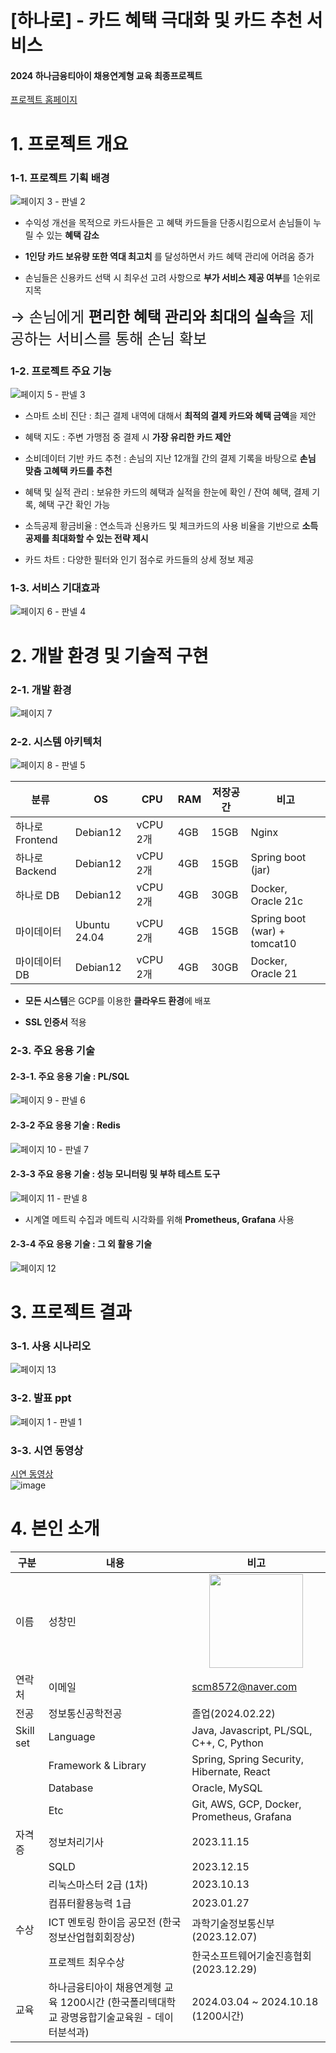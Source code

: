 # [하나로] - 카드 혜택 극대화 및 카드 추천 서비스

#### 2024 하나금융티아이 채용연계형 교육 최종프로젝트

[프로젝트 홈페이지](https://hana-ro.site)

# 1. 프로젝트 개요

### 1-1. 프로젝트 기획 배경
![페이지 3 - 판넬 2](https://github.com/user-attachments/assets/471005df-15e3-4777-b251-55069670504d)

- 수익성 개선을 목적으로 카드사들은 고 혜택 카드들을 단종시킴으로서 손님들이 누릴 수 있는 <strong>혜택 감소</strong>

- <strong>1인당 카드 보유량 또한 역대 최고치 </strong>를 달성하면서 카드 혜택 관리에 어려움 증가

- 손님들은 신용카드 선택 시 최우선 고려 사항으로 <strong>부가 서비스 제공 여부</strong>를 1순위로 지목

<span style="font-size: 24px;">&rarr; 손님에게 <strong>편리한 혜택 관리와 최대의 실속</strong>을 제공하는 서비스를 통해 손님 확보</span>

### 1-2. 프로젝트 주요 기능
![페이지 5 - 판넬 3](https://github.com/user-attachments/assets/9df03ece-ee75-4bed-ad7d-26b6a2dd2fb4)

- 스마트 소비 진단 : 최근 결제 내역에 대해서 <strong>최적의 결제 카드와 혜택 금액</strong>을 제안

- 혜택 지도 : 주변 가맹점 중 결제 시 <strong>가장 유리한 카드 제안</strong>

- 소비데이터 기반 카드 추천 : 손님의 지난 12개월 간의 결제 기록을 바탕으로 <strong>손님 맞춤 고혜택 카드를 추천</strong>

- 혜택 및 실적 관리 : 보유한 카드의 혜택과 실적을 한눈에 확인 / 잔여 혜택, 결제 기록, 혜택 구간 확인 가능

- 소득공제 황금비율 : 연소득과 신용카드 및 체크카드의 사용 비율을 기반으로 <strong>소득공제를 최대화할 수 있는 전략 제시</strong>

- 카드 차트 : 다양한 필터와 인기 점수로 카드들의 상세 정보 제공

### 1-3. 서비스 기대효과
![페이지 6 - 판넬 4](https://github.com/user-attachments/assets/c9e624ea-b802-4519-a041-cabb4204ce3f)

# 2. 개발 환경 및 기술적 구현

### 2-1. 개발 환경
![페이지 7](https://github.com/user-attachments/assets/d1799e70-9443-413b-95ea-b2e8241b96d5)

### 2-2. 시스템 아키텍처
![페이지 8 - 판넬 5](https://github.com/user-attachments/assets/b775a7c3-20e3-46de-8396-3b394e355fb6)

| 분류            | OS           | CPU      | RAM | 저장공간 | 비고                         |
| --------------- | ------------ | -------- | --- | -------- | ---------------------------- |
| 하나로 Frontend | Debian12     | vCPU 2개 | 4GB | 15GB     | Nginx                        |
| 하나로 Backend  | Debian12     | vCPU 2개 | 4GB | 15GB     | Spring boot (jar)            |
| 하나로 DB       | Debian12     | vCPU 2개 | 4GB | 30GB     | Docker, Oracle 21c           |
| 마이데이터      | Ubuntu 24.04 | vCPU 2개 | 4GB | 15GB     | Spring boot (war) + tomcat10 |
| 마이데이터 DB   | Debian12     | vCPU 2개 | 4GB | 30GB     | Docker, Oracle 21            |

- <strong>모든 시스템</strong>은 GCP를 이용한 <strong>클라우드 환경</strong>에 배포

- <strong> SSL 인증서</strong> 적용

### 2-3. 주요 응용 기술

#### 2-3-1. 주요 응용 기술 : PL/SQL
![페이지 9 - 판넬 6](https://github.com/user-attachments/assets/025d8eaa-e86e-4101-a4c9-58c7fbd11158)

#### 2-3-2 주요 응용 기술 : Redis
![페이지 10 - 판넬 7](https://github.com/user-attachments/assets/afbb32cd-6ccf-4aeb-8e56-1b1c4083fef3)

#### 2-3-3 주요 응용 기술 : 성능 모니터링 및 부하 테스트 도구
![페이지 11 - 판넬 8](https://github.com/user-attachments/assets/19456ff5-173f-4d0c-bdfc-8e864125b776)

- 시계열 메트릭 수집과 메트릭 시각화를 위해 <strong>Prometheus, Grafana</strong> 사용

#### 2-3-4 주요 응용 기술 : 그 외 활용 기술
![페이지 12](https://github.com/user-attachments/assets/4001edf4-7244-46a9-a4a5-c4c6415e88f2)

# 3. 프로젝트 결과

### 3-1. 사용 시나리오
![페이지 13](https://github.com/user-attachments/assets/3a1e3fdf-d585-460d-ad4c-eb791ba4a2ea)

### 3-2. 발표 ppt
![페이지 1 - 판넬 1](https://github.com/user-attachments/assets/b6935f49-ac45-4dd5-8de4-b2f56ba41c40)

### 3-3. 시연 동영상

<a href="https://">시연 동영상</a><br/>
![image](https://github.com/user-attachments/assets/0362a7c2-b69a-4a3d-b150-b6ed29a446fc)

# 4. 본인 소개

| 구분      | 내용                                                                                         | 비고                                       |
| --------- | -------------------------------------------------------------------------------------------- | ------------------------------------------ |
| 이름      | 성창민                                                                                       |   <img src="https://github.com/user-attachments/assets/f277dcc5-3ce2-4aca-a751-865dbc0d6bea" width="150px" style="display: block; margin: 0 auto;" >|
| 연락처    | 이메일                                                                                       | scm8572@naver.com                          |
| 전공      | 정보통신공학전공                                                                             | 졸업(2024.02.22)                           |
| Skill set | Language                                                                                     | Java, Javascript, PL/SQL, C++, C, Python   |
|           | Framework & Library                                                                          | Spring, Spring Security, Hibernate, React  |
|           | Database                                                                                     | Oracle, MySQL                              |
|           | Etc                                                                                          | Git, AWS, GCP, Docker, Prometheus, Grafana |
| 자격증    | 정보처리기사                                                                                 | 2023.11.15                                 |
|           | SQLD                                                                                         | 2023.12.15                                 |
|           | 리눅스마스터 2급 (1차)                                                                       | 2023.10.13                                 |
|           | 컴퓨터활용능력 1급                                                                           | 2023.01.27                                 |
| 수상      | ICT 멘토링 한이음 공모전 (한국정보산업협회회장상)                                            | 과학기술정보통신부 (2023.12.07)            |
|           | 프로젝트 최우수상                                                                            | 한국소프트웨어기술진흥협회 (2023.12.29)    |
| 교육      | 하나금융티아이 채용연계형 교육 1200시간 (한국폴리텍대학교 광명융합기술교육원 - 데이터분석과) | 2024.03.04 ~ 2024.10.18 (1200시간)         |

